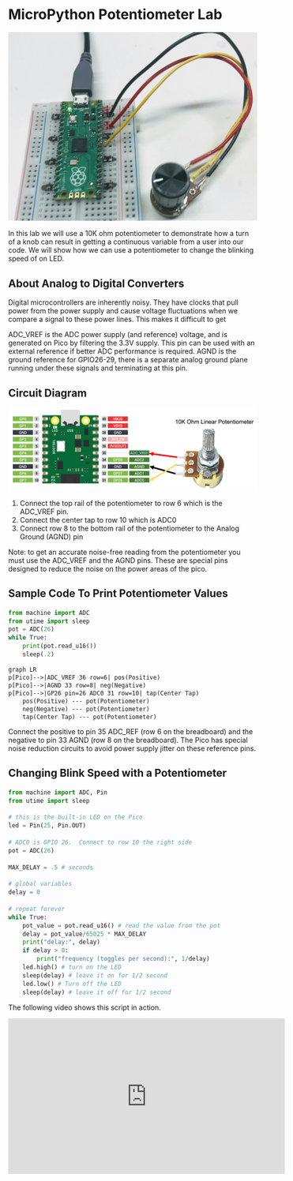 # MicroPython Potentiometer Lab

![](../img/pot-blink-speed.jpg)

In this lab we will use a 10K ohm potentiometer to demonstrate how a turn of a knob can result in getting a continuous variable from a user into our code.  We will show how we can use a potentiometer to change the blinking speed of on LED.

## About Analog to Digital Converters

Digital microcontrollers are inherently noisy.  They have clocks that pull power from the power supply and cause voltage fluctuations when we compare a signal to these power lines.  This makes it difficult to get 

ADC_VREF is the ADC power supply (and reference) voltage, and is generated on Pico by filtering the 3.3V supply. This
pin can be used with an external reference if better ADC performance is required.
AGND is the ground reference for GPIO26-29, there is a separate analog ground plane running under these signals and
terminating at this pin.

## Circuit Diagram

![](../img/pot-circuit-diagram.png)

1. Connect the top rail of the potentiometer to row 6 which is the ADC_VREF pin.
2. Connect the center tap to row 10 which is ADC0
3. Connect row 8 to the bottom rail of the potentiometer to the Analog Ground (AGND) pin

Note: to get an accurate noise-free reading from the potentiometer you must use the ADC_VREF and the AGND pins.  These are special pins designed to reduce the noise on the power areas of the pico.

## Sample Code To Print Potentiometer Values

```py
from machine import ADC
from utime import sleep
pot = ADC(26)
while True:
    print(pot.read_u16())
    sleep(.2)
```

```mermaid
graph LR
p[Pico]-->|ADC_VREF 36 row=6| pos(Positive)
p[Pico]-->|AGND 33 row=8| neg(Negative)
p[Pico]-->|GP26 pin=26 ADC0 31 row=10| tap(Center Tap)
    pos(Positive) --- pot(Potentiometer)
    neg(Negative) --- pot(Potentiometer)
    tap(Center Tap) --- pot(Potentiometer)
```

Connect the positive to pin 35 ADC_REF (row 6 on the breadboard) and the negative to pin 33 AGND (row 8 on the breadboard).  The Pico has special noise reduction circuits to avoid power supply jitter on these reference pins.

## Changing Blink Speed with a Potentiometer

```py
from machine import ADC, Pin
from utime import sleep

# this is the built-in LED on the Pico
led = Pin(25, Pin.OUT)

# ADC0 is GPIO 26.  Connect to row 10 the right side
pot = ADC(26)

MAX_DELAY = .5 # seconds

# global variables
delay = 0

# repeat forever
while True:
    pot_value = pot.read_u16() # read the value from the pot
    delay = pot_value/65025 * MAX_DELAY
    print("delay:", delay)
    if delay > 0:
        print("frequency (toggles per second):", 1/delay)
    led.high() # turn on the LED
    sleep(delay) # leave it on for 1/2 second
    led.low() # Turn off the LED
    sleep(delay) # leave it off for 1/2 second
```

The following video shows this script in action.
<iframe width="560" height="315" src="https://www.youtube.com/embed/lFfSTOOrsIA" title="YouTube video player" frameborder="0" allow="accelerometer; autoplay; clipboard-write; encrypted-media; gyroscope; picture-in-picture" allowfullscreen></iframe>